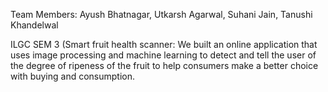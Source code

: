 Team Members: Ayush Bhatnagar, Utkarsh Agarwal, Suhani Jain, Tanushi Khandelwal

ILGC SEM 3 (Smart fruit health scanner: We built an online application that uses image processing and machine learning to detect and tell the user of the degree of ripeness of the fruit to help consumers make a better choice with buying and consumption.

